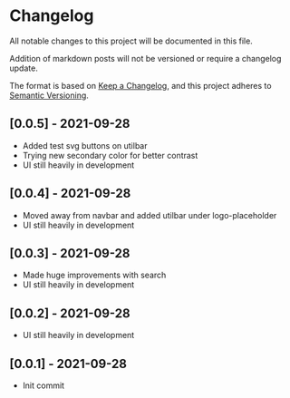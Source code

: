 # Changelog

All notable changes to this project will be documented in this file.

Addition of markdown posts will not be versioned or require a changelog update.

The format is based on [Keep a Changelog](https://keepachangelog.com/en/1.0.0/),
and this project adheres to [Semantic Versioning](https://semver.org/spec/v2.0.0.html).

## [0.0.5] - 2021-09-28

- Added test svg buttons on utilbar
- Trying new secondary color for better contrast
- UI still heavily in development

## [0.0.4] - 2021-09-28

- Moved away from navbar and added utilbar under logo-placeholder
- UI still heavily in development

## [0.0.3] - 2021-09-28

- Made huge improvements with search
- UI still heavily in development

## [0.0.2] - 2021-09-28

- UI still heavily in development

## [0.0.1] - 2021-09-28

- Init commit

